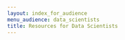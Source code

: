 ```yaml
---
layout: index_for_audience
menu_audience: data_scientists
title: Resources for Data Scientists
---
```


